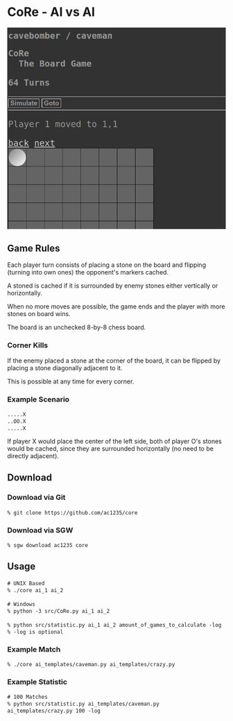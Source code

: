 # CoRe - AI vs AI

![](screenshot.png)

## Game Rules

Each player turn consists of placing a stone on the board
and flipping (turning into own ones) the opponent's markers cached.

A stoned is cached if it is surrounded by enemy stones either vertically or horizontally.

When no more moves are possible, the game ends and the player with more stones on board wins.

The board is an unchecked 8-by-8 chess board.

### Corner Kills

If the enemy placed a stone at the corner of the board,
it can be flipped by placing a stone diagonally adjacent to it.

This is possible at any time for every corner.

### Example Scenario

```
.....X
..OO.X
.....X
```

If player X would place the center of the left side, both of player O's stones would be cached,
since they are surrounded horizontally (no need to be directly adjacent).

## Download

### Download via Git

```
% git clone https://github.com/ac1235/core
```

### Download via SGW

```
% sgw download ac1235 core
```

## Usage

```
# UNIX Based
% ./core ai_1 ai_2

# Windows
% python -3 src/CoRe.py ai_1 ai_2

% python src/statistic.py ai_1 ai_2 amount_of_games_to_calculate -log
% -log is optional
```

### Example Match

```
% ./core ai_templates/caveman.py ai_templates/crazy.py
```

### Example Statistic

```
# 100 Matches
% python src/statistic.py ai_templates/caveman.py ai_templates/crazy.py 100 -log
```
